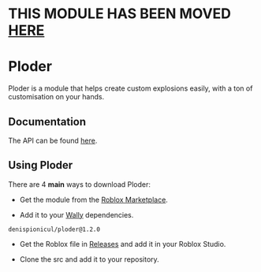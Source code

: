 # THIS MODULE HAS BEEN MOVED [HERE](https://github.com/denispionicul/Stardust)

# Ploder
Ploder is a module that helps create custom explosions easily, with a ton of customisation on your hands.

## Documentation
The API can be found [here](https://denispionicul.github.io/Ploder/).

## Using Ploder
There are 4 **main** ways to download Ploder:

* Get the module from the [Roblox Marketplace](https://create.roblox.com/marketplace/asset/14783110427).

* Add it to your [Wally](https://wally.run/) dependencies.
```
denispionicul/ploder@1.2.0
```
* Get the Roblox file in [Releases](https://github.com/denispionicul/Ploder/releases) and add it in your Roblox Studio.

* Clone the src and add it to your repository.
